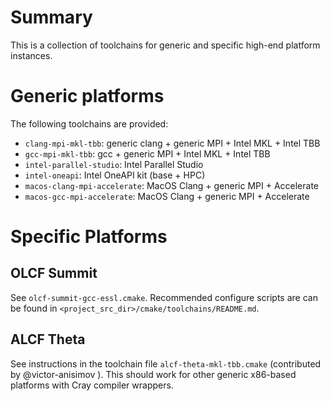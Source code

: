 # Summary
This is a collection of toolchains for generic and specific high-end platform instances.

# Generic platforms

The following toolchains are provided:
- `clang-mpi-mkl-tbb`: generic clang + generic MPI + Intel MKL + Intel TBB
- `gcc-mpi-mkl-tbb`: gcc + generic MPI + Intel MKL + Intel TBB
- `intel-parallel-studio`: Intel Parallel Studio
- `intel-oneapi`: Intel OneAPI kit (base + HPC)
- `macos-clang-mpi-accelerate`: MacOS Clang + generic MPI + Accelerate
- `macos-gcc-mpi-accelerate`: MacOS Clang + generic MPI + Accelerate

# Specific Platforms

## OLCF Summit

See `olcf-summit-gcc-essl.cmake`. Recommended configure scripts are can be found in `<project_src_dir>/cmake/toolchains/README.md`.

## ALCF Theta

See instructions in the toolchain file `alcf-theta-mkl-tbb.cmake` (contributed by @victor-anisimov ). This should work for other generic x86-based platforms with Cray compiler wrappers.
